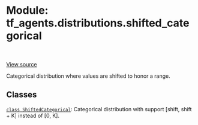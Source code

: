 <div itemscope itemtype="http://developers.google.com/ReferenceObject">
<meta itemprop="name" content="tf_agents.distributions.shifted_categorical" />
<meta itemprop="path" content="Stable" />
</div>

# Module: tf_agents.distributions.shifted_categorical

<table class="tfo-notebook-buttons tfo-api" align="left">
</table>

<a target="_blank" href="https://github.com/tensorflow/agents/tree/master/tf_agents/distributions/shifted_categorical.py">View
source</a>

Categorical distribution where values are shifted to honor a range.

<!-- Placeholder for "Used in" -->


## Classes

[`class ShiftedCategorical`](../../tf_agents/distributions/shifted_categorical/ShiftedCategorical.md): Categorical distribution with support [shift, shift + K] instead of [0, K].

